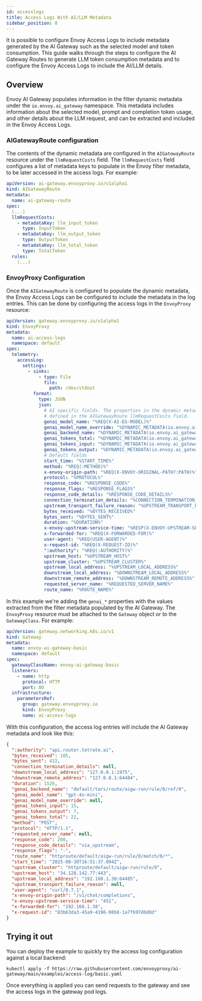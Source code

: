 ```yaml
---
id: accesslogs
title: Access Logs With AI/LLM Metadata
sidebar_position: 8
---
```


It is possible to configure Envoy Access Logs to include metadata generated by the AI Gateway such as
the selected model and token consumption.  This guide walks through the steps to configure the AI Gateway
Routes to generate LLM token consumption metadata and to configure the Envoy Access Logs to include the AI/LLM details.

## Overview

Envoy AI Gateway populates information in the filter dynamic metadata under the `io.envoy.ai_gateway` namespace.
This metadata includes information about the selected model, prompt and completion token usage, and other
details about the LLM request, and can be extracted and included in the Envoy Access Logs.

### AIGatewayRoute configuration

The contents of the dynamic metadata are configured in the `AIGatewayRoute` resource under the `llmRequestCosts`
field. The `llmRequestCosts` field configures a list of metadata keys to populate in the Envoy filter metadata, to
be later accessed in the access logs. For example:

```yaml
apiVersion: ai-gateway.envoyproxy.io/v1alpha1
kind: AIGatewayRoute
metadata:
  name: ai-gateway-route
spec:
  (...)
  llmRequestCosts:
    - metadataKey: llm_input_token
      type: InputToken
    - metadataKey: llm_output_token
      type: OutputToken
    - metadataKey: llm_total_token
      type: TotalToken
  rules:
    (...)
```

### EnvoyProxy Configuration

Once the `AIGatewayRoute` is configured to populate the dynamic metadata, the Envoy Access Logs can be configured
to include the metadata in the log entries. This can be done by configuring the access logs in the `EnvoyProxy`
resource:

```yaml
apiVersion: gateway.envoyproxy.io/v1alpha1
kind: EnvoyProxy
metadata:
  name: ai-access-logs
  namespace: default
spec:
  telemetry:
    accessLog:
      settings:
        - sinks:
            - type: File
              file:
                path: /dev/stdout
          format:
            type: JSON
            json:
              # AI specific fields. The properties in the dynamic metadata expressions must match the ones
              # defined in the AIGatewayRoute llmRequestCosts field.
              genai_model_name: "%REQ(X-AI-EG-MODEL)%"
              genai_model_name_override: "%DYNAMIC_METADATA(io.envoy.ai_gateway:model_name_override)%"
              genai_backend_name: "%DYNAMIC_METADATA(io.envoy.ai_gateway:backend_name)%"
              genai_tokens_total: "%DYNAMIC_METADATA(io.envoy.ai_gateway:llm_total_token)%"
              genai_tokens_input: "%DYNAMIC_METADATA(io.envoy.ai_gateway:llm_input_token)%"
              genai_tokens_output: "%DYNAMIC_METADATA(io.envoy.ai_gateway:llm_output_token)%"
              # Default fields
              start_time: "%START_TIME%"
              method: "%REQ(:METHOD)%"
              x-envoy-origin-path: "%REQ(X-ENVOY-ORIGINAL-PATH?:PATH)%"
              protocol: "%PROTOCOL%"
              response_code: "%RESPONSE_CODE%"
              response_flags: "%RESPONSE_FLAGS%"
              response_code_details: "%RESPONSE_CODE_DETAILS%"
              connection_termination_details: "%CONNECTION_TERMINATION_DETAILS%"
              upstream_transport_failure_reason: "%UPSTREAM_TRANSPORT_FAILURE_REASON%"
              bytes_received: "%BYTES_RECEIVED%"
              bytes_sent: "%BYTES_SENT%"
              duration: "%DURATION%"
              x-envoy-upstream-service-time: "%RESP(X-ENVOY-UPSTREAM-SERVICE-TIME)%"
              x-forwarded-for: "%REQ(X-FORWARDED-FOR)%"
              user-agent: "%REQ(USER-AGENT)%"
              x-request-id: "%REQ(X-REQUEST-ID)%"
              ":authority": "%REQ(:AUTHORITY)%"
              upstream_host: "%UPSTREAM_HOST%"
              upstream_cluster: "%UPSTREAM_CLUSTER%"
              upstream_local_address: "%UPSTREAM_LOCAL_ADDRESS%"
              downstream_local_address: "%DOWNSTREAM_LOCAL_ADDRESS%"
              downstream_remote_address: "%DOWNSTREAM_REMOTE_ADDRESS%"
              requested_server_name: "%REQUESTED_SERVER_NAME%"
              route_name: "%ROUTE_NAME%"
```

In this example we're adding the `genai_*` properties with the values extracted from the filter metadata populated
by the AI Gateway. The `EnvoyProxy` resource must be attached to the `Gateway` object or to the `GatewayClass`. For
example:

```yaml
apiVersion: gateway.networking.k8s.io/v1
kind: Gateway
metadata:
  name: envoy-ai-gateway-basic
  namespace: default
spec:
  gatewayClassName: envoy-ai-gateway-basic
  listeners:
    - name: http
      protocol: HTTP
      port: 80
  infrastructure:
    parametersRef:
      group: gateway.envoyproxy.io
      kind: EnvoyProxy
      name: ai-access-logs
```

With this configuration, the access log entries will include the AI Gateway metadata and look like this:

```json
{
  ":authority": "api.router.tetrate.ai",
  "bytes_received": 105,
  "bytes_sent": 432,
  "connection_termination_details": null,
  "downstream_local_address": "127.0.0.1:1975",
  "downstream_remote_address": "127.0.0.1:64484",
  "duration": 1526,
  "genai_backend_name": "default/tars/route/aigw-run/rule/0/ref/0",
  "genai_model_name": "gpt-4o-mini",
  "genai_model_name_override": null,
  "genai_tokens_input": 15,
  "genai_tokens_output": 7,
  "genai_tokens_total": 22,
  "method": "POST",
  "protocol": "HTTP/1.1",
  "requested_server_name": null,
  "response_code": 200,
  "response_code_details": "via_upstream",
  "response_flags": "-",
  "route_name": "httproute/default/aigw-run/rule/0/match/0/*",
  "start_time": "2025-08-30T16:51:37.894Z",
  "upstream_cluster": "httproute/default/aigw-run/rule/0",
  "upstream_host": "34.128.142.77:443",
  "upstream_local_address": "192.168.1.38:64485",
  "upstream_transport_failure_reason": null,
  "user-agent": "curl/8.7.1",
  "x-envoy-origin-path": "/v1/chat/completions",
  "x-envoy-upstream-service-time": "451",
  "x-forwarded-for": "192.168.1.38",
  "x-request-id": "83b63da3-45a9-4196-98b8-1a7f697d6d8d"
}
```

## Trying it out

You can deploy the example to quickly try the access log configuration against a local backend:

```shell
kubectl apply -f https://raw.githubusercontent.com/envoyproxy/ai-gateway/main/examples/access-log/basic.yaml
```

Once everything is applied you can send requests to the gateway and see the access logs in the gateway pod logs.
